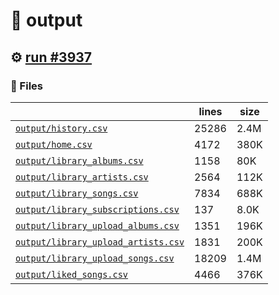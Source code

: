 # 📝  output 

## ⚙️ [run #3937](https://github.com/jwenerd/ytm-dl/actions/runs/14400164038)

### 📁 Files

|                                                                         |lines|size|
|-------------------------------------------------------------------------|-----|----|
|[`output/history.csv` ](output/history.csv)                              |25286|2.4M|
|[`output/home.csv` ](output/home.csv)                                    |4172 |380K|
|[`output/library_albums.csv` ](output/library_albums.csv)                |1158 |80K |
|[`output/library_artists.csv` ](output/library_artists.csv)              |2564 |112K|
|[`output/library_songs.csv` ](output/library_songs.csv)                  |7834 |688K|
|[`output/library_subscriptions.csv` ](output/library_subscriptions.csv)  |137  |8.0K|
|[`output/library_upload_albums.csv` ](output/library_upload_albums.csv)  |1351 |196K|
|[`output/library_upload_artists.csv` ](output/library_upload_artists.csv)|1831 |200K|
|[`output/library_upload_songs.csv` ](output/library_upload_songs.csv)    |18209|1.4M|
|[`output/liked_songs.csv` ](output/liked_songs.csv)                      |4466 |376K|